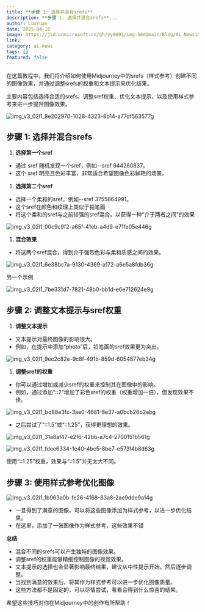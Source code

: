 ```yaml
---
title: **步骤 1: 选择并混合srefs**
description: **步骤 1: 选择并混合srefs**...
author: LuoYuan
date: 2025-04-10
image: https://jsd.onmicrosoft.cn/gh/yy0691/img-bed@main/Blog/Ai_Newsimg_v3_02l1_8e202970-1028-4323-8b14-a77df563577g.jpg
link: 
category: ai-news
tags: []
featured: false
---
```

在这篇教程中，我们将介绍如何使用Midjourney中的srefs（样式参考）创建不同的图像效果，并通过调整srefs的权重和文本提示来优化结果。

主要内容包括选择合适的srefs、调整sref权重、优化文本提示、以及使用样式参考来进一步提升图像效果。

![img_v3_02l1_8e202970-1028-4323-8b14-a77df563577g](https://jsd.onmicrosoft.cn/gh/yy0691/img-bed@main/Blog/Ai_Newsimg_v3_02l1_8e202970-1028-4323-8b14-a77df563577g.jpg)

## **步骤 1: 选择并混合srefs**

1. **选择第一个sref**

- 通过 sref 随机发现一个sref，例如--sref 944260837。
- 这个 sref 明亮且色彩丰富，非常适合希望图像色彩鲜艳的场景。

1. **选择第二个sref**

- 选择一个柔和的sref，例如--sref 3755864991。
- 这个sref在颜色和纹理上类似于铅笔画
- 将这个柔和的sref与之前较强的sref混合，以获得一种“介于两者之间”的效果

![img_v3_02l1_00c9c9f2-a65f-41eb-a4d9-e71fe05e446g](https://jsd.onmicrosoft.cn/gh/yy0691/img-bed@main/Blog/Ai_Newsimg_v3_02l1_00c9c9f2-a65f-41eb-a4d9-e71fe05e446g.jpg)



1. **混合效果**

- 将这两个sref混合，得到介于强烈色彩与柔和质感之间的效果。

![img_v3_02l1_6e38bc7a-9130-4369-a172-a6e5a8fdb36g](https://jsd.onmicrosoft.cn/gh/yy0691/img-bed@main/Blog/Ai_Newsimg_v3_02l1_6e38bc7a-9130-4369-a172-a6e5a8fdb36g.jpg)

另一个示例

![img_v3_02l1_7be331d7-7821-48b0-bb1d-e6e712624e9g](https://jsd.onmicrosoft.cn/gh/yy0691/img-bed@main/Blog/Ai_Newsimg_v3_02l1_7be331d7-7821-48b0-bb1d-e6e712624e9g.jpg)

## **步骤 2: 调整文本提示与sref权重**

1. **调整文本提示**

- 文本提示对最终图像的影响很大。
- 例如，在提示中添加“photo”后，铅笔画的sref效果更为突出。

![img_v3_02l1_9ec2c82e-9c8f-491b-859d-6054877eb34g](https://jsd.onmicrosoft.cn/gh/yy0691/img-bed@main/Blog/Ai_Newsimg_v3_02l1_9ec2c82e-9c8f-491b-859d-6054877eb34g.jpg)



1. **调整sref的权重**

- 你可以通过增加或减少sref的权重来控制其在图像中的影响。
- 例如，通过添加“::2”增加了彩色sref的权重（权重增加一倍），但发现效果不佳。

![img_v3_02l1_bd88e3fc-3ae0-4681-8e37-a0bcb26b2ebg](https://jsd.onmicrosoft.cn/gh/yy0691/img-bed@main/Blog/Ai_Newsimg_v3_02l1_bd88e3fc-3ae0-4681-8e37-a0bcb26b2ebg.jpg)



- 之后尝试了“::1.5”或“::1.25”，获得更理想的效果。

![img_v3_02l1_31a8af47-e2f6-42bb-a7c4-2700151b561g](https://jsd.onmicrosoft.cn/gh/yy0691/img-bed@main/Blog/Ai_Newsimg_v3_02l1_31a8af47-e2f6-42bb-a7c4-2700151b561g.jpg)

![img_v3_02l1_fdee6334-1e40-4bc5-8be7-e573f4b8d63g](https://jsd.onmicrosoft.cn/gh/yy0691/img-bed@main/Blog/Ai_Newsimg_v3_02l1_fdee6334-1e40-4bc5-8be7-e573f4b8d63g.jpg)

使用“::1.25”权重，效果与“::1.5”并无太大不同。

## **步骤 3: 使用样式参考优化图像**

![img_v3_02l1_1b963a0b-fe26-4168-83a8-2ae9dde9a14g](https://jsd.onmicrosoft.cn/gh/yy0691/img-bed@main/Blog/Ai_Newsimg_v3_02l1_1b963a0b-fe26-4168-83a8-2ae9dde9a14g.jpg)

- 一旦得到了满意的图像，可以将这些图像添加为样式参考，以进一步优化结果。
- 在这里，添加了一张图像作为样式参考，这些效果不错



**总结**

- 混合不同的srefs可以产生独特的图像效果。
- 调整sref的权重能够精细控制图像的视觉效果。
- 文本提示的选择也会显著影响最终结果，建议从中性提示开始，然后逐步调整。
- 当找到满意的效果后，将其作为样式参考可以进一步优化图像质量。
- 这些方法都不是固定的，可以尽情尝试，看看会得到什么惊喜的结果。

希望这些技巧对你在Midjourney中的创作有所帮助！